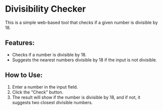 # Divisibility Checker

This is a simple web-based tool that checks if a given number is divisible by 18.

## Features:
- Checks if a number is divisible by 18.
- Suggests the nearest numbers divisible by 18 if the input is not divisible.

## How to Use:
1. Enter a number in the input field.
2. Click the "Check" button.
3. The result will show if the number is divisible by 18, and if not, it suggests two closest divisible numbers.
